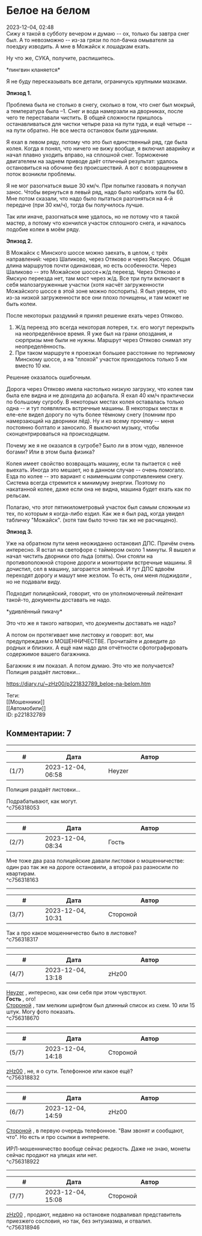 Белое на белом
==============

  
2023-12-04, 02:48  
 Сижу я такой в субботу вечером и думаю -- ох, только бы завтра снег был. А то невозможно -- из-за грязи по пол-бачка омывателя за поездку изводить. А мне в Можайск к лошадкам ехать.   
   
 Ну что же, СУКА, получите, распишитесь.   
   
 \*пингвин кланяется\*   
   
 Я не буду пересказывать все детали, ограничусь крупными мазками.   
   
  **Эпизод 1.**    
   
 Проблема была не столько в снегу, сколько в том, что снег был мокрый, а температура была –1. Снег и вода намерзали на дворниках, после чего те переставали чистить. В общей сложности пришлось останавливаться для чистки четыре раза на пути туда, и ещё четыре -- на пути обратно. Не все места остановок были удачными.   
   
 Я ехал в левом ряду, потому что это был единственный ряд, где была колея. Когда я понял, что ничего не вижу вообще, я включил аварийку и начал плавно уходить вправо, на сплошной снег. Торможение двигателем на заднем приводе даёт отличный результат: удалось остановиться на обочине без происшествий. А вот с возвращением в поток возникли проблемы.   
   
 Я не мог разогнаться выше 30 км/ч. При попытке газовать я получал занос. Чтобы вернуться в левый ряд, надо было набрать хотя бы 60. Мне потом сказали, что надо было пытаться разгоняться на 4-й передаче (при 30 км/ч), тогда бы получилось лучше.   
   
 Так или иначе, разогнаться мне удалось, но не потому что я такой мастер, а потому что кончился участок сплошного снега, и началось подобие колеи в моём ряду.   
   
  **Эпизод 2.**    
   
 В Можайск с Минского шоссе можно заехать, в целом, с трёх направлений: через Шаликово, через Отяково и через Ямскую. Общая длина маршрутов почти одинаковая, но есть особенности. Через Шаликово -- это Можайское шоссе+ж/д переезд. Через Отяково и Ямскую переезда нет, там мост через ж/д. Все три пути включают в себя малозагруженные участки (хотя насчёт загруженности Можайского шоссе в этой зоне можно поспорить). Я был уверен, что из-за низкой загруженности все они плохо почищены, и там может не быть колеи.   
   
 После некоторых раздумий я принял решение ехать через Отяково.   
   
 1. Ж/д переезд это всегда некоторая лотерея, т.к. его могут перекрыть на неопределённое время. Я уже был на грани опоздания, и сюрпризы мне были не нужны. Маршрут через Отяково снимал эту неопределённость.   
 2. При таком маршруте я проезжал большее расстояние по терпимому Минскому шоссе, а на "плохой" участок приходилось только 5 км вместо 10 км.   
   
 Решение оказалось ошибочным.   
   
 Дорога через Отяково имела настолько низкую загрузку, что колея там была еле видна и не доходила до асфальта. Я ехал 40 км/ч практически по большому сугробу. В некоторых местах колея оставалась только одна -- и тут появлялись встречные машины. В некоторых местах я еле-еле видел дорогу по чуть более тёмному снегу (помним про намерзающий на дворники лёд). Ну и ко всему прочему -- меня постоянно болтало и заносило. Я выключил музыку, чтобы сконцентрироваться на происходящем.   
   
 Почему же я не оказался в сугробе? Было ли в этом чудо, явленное богами? Или в этом была физика?   
   
 Колея имеет свойство возвращать машину, если та пытается с неё выехать. Иногда это мешает, но в данном случае -- очень помогало. Езда по колее -- это вариант с наименьшим сопротивлением снегу. Система всегда стремится к минимуму энергии. Поэтому по накатанной колее, даже если она не видна, машина будет ехать как по рельсам.   
   
 Полагаю, что этот пятикилометровый участок был самым сложным из тех, по которым я когда-либо ездил. Как же я был рад, когда увидел табличку "Можайск". (хотя там было точно так же не расчищено).   
   
  **Эпизод 3.**    
   
 Уже на обратном пути меня неожиданно остановил ДПС. Причём очень интересно. Я встал на светофоре с таймером около 1 минуты. Я вышел и начал чистить дворники ото льда (опять). Они стояли на противоположной стороне дороги и мониторили встречные машины. Я дочистил, сел в машину, загорается зелёный. И тут ДПС вдвоём переходят дорогу и машут мне жезлом. То есть, они меня  *поджидали*  , но не подавали виду.   
   
 Подходит полицейский, говорит, что он уполномоченный лейтенант такой-то, документы доставать не надо.   
   
 \*удивлённый пикачу\*   
   
 Это что же я такого натворил, что документы доставать не надо?   
   
 А потом он протягивает мне листовку и говорит: вот, мы предупреждаем о МОШЕННИЧЕСТВЕ. Прочитайте и доведите до родных и близких. А ещё нам надо для отчётности сфотографировать содержимое вашего багажника.   
   
 Багажник я им показал. А потом думаю. Это что же получается? Полиция раздаёт листовки...   
  
<https://diary.ru/~zHz00/p221832789_beloe-na-belom.htm>  
  
Теги:  
[[Мошенники]]  
[[Автомобили]]  
ID: p221832789  


Комментарии: 7
--------------

  


---



|         #         |              Дата              |                     Автор                     |           ID           |
| --- | --- | --- | --- |
| (1/7) | 2023-12-04, 06:58 | Heyzer | c756318053 |

  
  Полиция раздаёт листовки...    
   
 Подрабатывают, как могут.   
 ^c756318053

---



|         #         |              Дата              |                     Автор                     |           ID           |
| --- | --- | --- | --- |
| (2/7) | 2023-12-04, 08:34 | Гость | c756318163 |

  
 Мне тоже два раза полицейские давали листовки о мошенничестве: один раз так же на дороге остановили, а второй раз разносили по квартирам.   
 ^c756318163

---



|         #         |              Дата              |                     Автор                     |           ID           |
| --- | --- | --- | --- |
| (3/7) | 2023-12-04, 10:31 | Стороной | c756318317 |

  
 Так а про какое мошенничество было в листовке?   
 ^c756318317

---



|         #         |              Дата              |                     Автор                     |           ID           |
| --- | --- | --- | --- |
| (4/7) | 2023-12-04, 13:18 | zHz00 | c756318670 |

  
  [Heyzer](https://heyzero.diary.ru "Orca's dreams")  , интересно, как они себя при этом чувствуют.   
  **Гость**  , ого!   
  [Стороной](https://1047.diary.ru "Арфы нет - возьмите бубен!")  , там мелким шрифтом был длинный список из схем. 10 или 15 штук. Могу фото показать.   
 ^c756318670

---



|         #         |              Дата              |                     Автор                     |           ID           |
| --- | --- | --- | --- |
| (5/7) | 2023-12-04, 14:18 | Стороной | c756318832 |

  
  [zHz00](https://zHz00.diary.ru "Untitled")  , не, я о сути. Телефонное или какое ещё?   
 ^c756318832

---



|         #         |              Дата              |                     Автор                     |           ID           |
| --- | --- | --- | --- |
| (6/7) | 2023-12-04, 14:59 | zHz00 | c756318922 |

  
  [Стороной](https://1047.diary.ru "Арфы нет - возьмите бубен!")  , в первую очередь телефонное. "Вам звонят и сообщают, что". Но есть и про ссылки в интернете.   
   
 ИРЛ-мошенничество вообще сейчас редкость. Даже не знаю, монеты сейчас продают на улицах или нет.   
 ^c756318922

---



|         #         |              Дата              |                     Автор                     |           ID           |
| --- | --- | --- | --- |
| (7/7) | 2023-12-04, 15:08 | Стороной | c756318946 |

  
  [zHz00](https://zHz00.diary.ru "Untitled")  , продают, недавно на остановке подваливал представитель приезжего сословия, но так, без энтузиазма, и отвалил.   
 ^c756318946